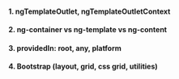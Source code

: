 #### 1. ngTemplateOutlet, ngTemplateOutletContext
#### 2. ng-container vs ng-template vs ng-content
#### 3. providedIn: root, any, platform
#### 4. Bootstrap (layout, grid, css grid, utilities)

